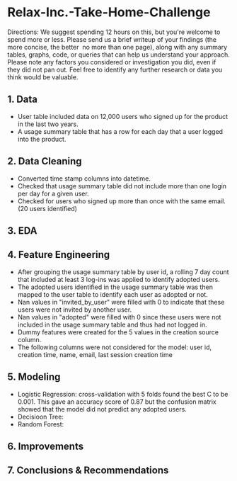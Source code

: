 # Relax-Inc.-Take-Home-Challenge

Directions: We suggest spending 1­2 hours on this, but you're welcome to spend more or less. Please send us a brief writeup of your findings (the more concise, the better ­­ no more than one page), along with any summary tables, graphs, code, or queries that can help us understand your approach. Please note any factors you considered or investigation you did, even if they did not pan out. Feel free to identify any further research or data you think would be valuable.

## 1. Data 
- User table included data on 12,000 users who signed up for the product in the last two years.
- A usage summary table that has a row for each day that a user logged into the product.

## 2. Data Cleaning 
- Converted time stamp columns into datetime.
- Checked that usage summary table did not include more than one login per day for a given user.
- Checked for users who signed up more than once with the same email. (20 users identified) 

## 3. EDA 

## 4. Feature Engineering
- After grouping the usage summary table by user id, a rolling 7 day count that included at least 3 log-ins was applied to identify adopted users. 
- The adopted users identified in the usage summary table was then mapped to the user table to identify each user as adopted or not.
- Nan values in "invited_by_user" were filled with 0 to indicate that these users were not invited by another user.
- Nan values in "adopted" were filled with 0 since these users were not included in the usage summary table and thus had not logged in. 
- Dummy features were created for the 5 values in the creation source column. 
- The following columns were not considered for the model: user id, creation time, name, email, last session creation time

## 5. Modeling
- Logistic Regression: cross-validation with 5 folds found the best C to be 0.001. This gave an accuracy score of 0.87 but the confusion matrix showed that the model did not predict any adopted users.
- Decisioon Tree:
- Random Forest: 

## 6. Improvements 
## 7. Conclusions & Recommendations 
